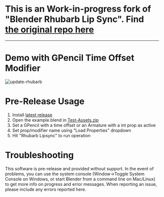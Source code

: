 # This is an Work-in-progress fork of "Blender Rhubarb Lip Sync". Find [the original repo here](https://github.com/scaredyfish/blender-rhubarb-lipsync)


---------------------------------------
# Demo with GPencil Time Offset Modifier
![update-rhubarb](https://user-images.githubusercontent.com/86638335/172741045-61a8ed1d-a696-464a-a17b-3aca41205e08.gif)



# Pre-Release Usage

1. Install [latest release](https://github.com/NickTiny/blender-rhubarb-lipsync/releases/download/v4.0.0/blender-rhubarb-lipsync.4.0.0-ALPHA-Win10.zip)
2. Open the example.blend in [Test-Assets.zip](https://github.com/NickTiny/blender-rhubarb-lipsync/files/8865822/Test-Assets.zip)
3. Set a GPencil with a time offset or an Armature with a int prop as active
4. Set prop/modifier name using "Load Properties" dropdown
5. Hit "Rhubarb Lipsync" to run operation



# Troubleshooting
This software is pre-release and provided without support. In the event of problems, you can use the system console (Window->Toggle System Console on Windows, or start Blender from a command line on Mac/Linux) to get more info on progress and error messages. When reporting an issue, please include any errors reported here.
